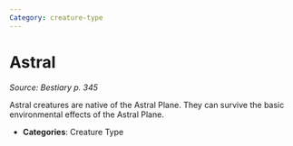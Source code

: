 ```yaml
---
Category: creature-type
---
```

# Astral  
*Source: Bestiary p. 345*  

Astral creatures are native of the Astral Plane. They can survive the basic environmental effects of the Astral Plane.

- **Categories**: Creature Type